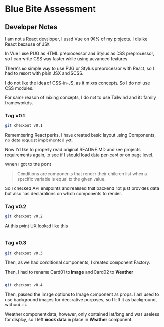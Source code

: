 # Blue Bite Assessment

## Developer Notes

I am not a React developer, I used Vue on 90% of my projects. I dislike React because of JSX

In Vue I use PUG as HTML preprocessor and Stylus as CSS preprocessor, so I can write CSS way faster while using advanced features.

There's no simple way to use PUG or Stylus preprocessor with React, so I had to resort with plain JSX and SCSS.

I do not like the idea of CSS-in-JS, as it mixes concepts. So I do not use CSS modules.

For same reason of mixing concepts, I do not to use Tailwind and its family frameworkds.

### Tag v0.1

```bash
git checkout v0.1
```

Remembering React perks, I have created basic layout using Components, no data request implemented yet.

Now I'd like to properly read original README.MD and see projects requirements again, to see if I should load data per-card or on page level.

When I got to the point

> Conditions are components that render their children list when a specific variable is equal to the given value.

So I checked API endpoints and realised that backend not just provides data but also has declarations on which components to render.


### Tag v0.2

```bash
git checkout v0.2
```

At this point UX looked like this

<img src="">

### Tag v0.3

```bash
git checkout v0.3
```

Then, as we had conditional components, I created component Factory.

Then, I had to rename Card01 to **Image** and Card02 to **Weather**

<img src="">


```bash
git checkout v0.4
```

Then, passed the image options to Image component as props. I am used to use background images for decorative purposes, so I left it as background, without alt.

Weather component data, however, only contained lat/long and was useless for display, so I left **mock data** in place in **Weather** component.

<img src="">
